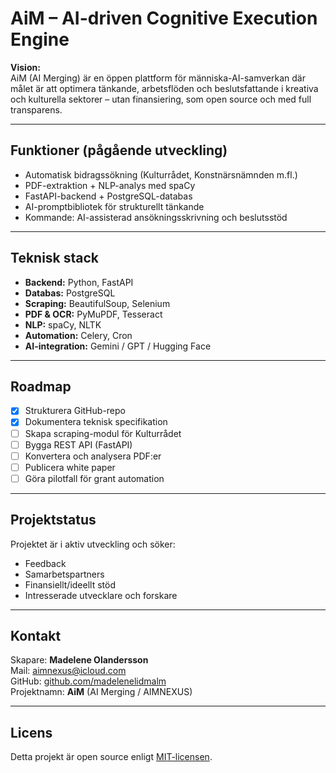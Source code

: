 # AiM – AI-driven Cognitive Execution Engine

**Vision:**  
AiM (AI Merging) är en öppen plattform för människa-AI-samverkan där målet är att optimera tänkande, arbetsflöden och beslutsfattande i kreativa och kulturella sektorer – utan finansiering, som open source och med full transparens.

---

## Funktioner (pågående utveckling)
- Automatisk bidragssökning (Kulturrådet, Konstnärsnämnden m.fl.)
- PDF-extraktion + NLP-analys med spaCy
- FastAPI-backend + PostgreSQL-databas
- AI-promptbibliotek för strukturellt tänkande
- Kommande: AI-assisterad ansökningsskrivning och beslutsstöd

---

## Teknisk stack
- **Backend:** Python, FastAPI
- **Databas:** PostgreSQL
- **Scraping:** BeautifulSoup, Selenium
- **PDF & OCR:** PyMuPDF, Tesseract
- **NLP:** spaCy, NLTK
- **Automation:** Celery, Cron
- **AI-integration:** Gemini / GPT / Hugging Face

---

## Roadmap
- [x] Strukturera GitHub-repo
- [x] Dokumentera teknisk specifikation
- [ ] Skapa scraping-modul för Kulturrådet
- [ ] Bygga REST API (FastAPI)
- [ ] Konvertera och analysera PDF:er
- [ ] Publicera white paper
- [ ] Göra pilotfall för grant automation

---

## Projektstatus
Projektet är i aktiv utveckling och söker:
- Feedback
- Samarbetspartners
- Finansiellt/ideellt stöd
- Intresserade utvecklare och forskare

---

## Kontakt
Skapare: **Madelene Olandersson**  
Mail: [aimnexus@icloud.com](mailto:aimnexus@icloud.com)  
GitHub: [github.com/madelenelidmalm](https://github.com/madelenelidmalm)  
Projektnamn: **AiM** (AI Merging / AIMNEXUS)

---

## Licens
Detta projekt är open source enligt [MIT-licensen](LICENSE).
